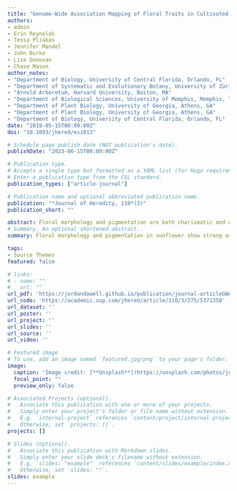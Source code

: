 ```yaml
---
title: "Genome-Wide Association Mapping of Floral Traits in Cultivated Sunflower (Helianthus annuus)"
authors:
- admin
- Erin Reynolds
- Tessa Pliakas
- Jennifer Mandel
- John Burke
- Lisa Donovan
- Chase Mason
author_notes:
- "Department of Biology, University of Central Florida, Orlando, FL"
- "Department of Systematic and Evolutionary Botany, University of Zürich"
- "Arnold Arboretum, Harvard University, Boston, MA"
- "Department of Biological Sciences, University of Memphis, Memphis, TN"
- "Department of Plant Biology, University of Georgia, Athens, GA"
- "Department of Plant Biology, University of Georgia, Athens, GA"
- "Department of Biology, University of Central Florida, Orlando, FL"
date: "2019-05-15T00:00:00Z"
doi: "10.1093/jhered/esz013"

# Schedule page publish date (NOT publication's date).
publishDate: "2023-06-15T00:00:00Z"

# Publication type.
# Accepts a single type but formatted as a YAML list (for Hugo requirements).
# Enter a publication type from the CSL standard.
publication_types: ["article-journal"]

# Publication name and optional abbreviated publication name.
publication: "*Journal of Heredity, 110*(3)"
publication_short: ""

abstract: Floral morphology and pigmentation are both charismatic and economically relevant traits associated with cultivated sunflower (Helianthus annuus L.). Recent work has linked floral morphology and pigmentation to pollinator efficiency and seed yield. Understanding the genetic architecture of such traits is essential for crop improvement, and gives insight into the role of genetic constraints in shaping floral diversity. A diversity panel of 288 sunflower genotypes was phenotyped for a variety of morphological, phenological, and color traits in both a greenhouse and a field setting. Association mapping was performed using 5788 SNP markers using a mixed linear model approach. Several dozen markers across 10 linkage groups were significantly associated with variation in morphological and color trait variation. Substantial trait plasticity was observed between greenhouse and field phenotyping, and associations differed between environments. Color traits mapped more strongly than morphology in both settings, with markers together explaining 16% of petal carotenoid content in the greenhouse, and 17% and 24% of variation in disc anthocyanin presence in the field and greenhouse, respectively. Morphological traits like disc size mapped more strongly in the field, with markers together explaining up to 19% of disc size variation. Loci identified here through association mapping within cultivated germplasm differ from those identified through biparental crosses between modern cultivated sunflower and either its wild progenitor or domesticated landraces. Several loci lie within genomic regions involved in domestication. Differences between phenotype expression under greenhouse and field conditions highlight the importance of plasticity in determining floral morphology and pigmentation.
# Summary. An optional shortened abstract.
summary: Floral morphology and pigmentation in sunflower show strong associations with both pollinator efficiency and seed yield, and our genome-wide association study of 288 genotypes identified dozens of loci linked to these traits across multiple environments. Results highlight that floral trait expression is highly plastic, with distinct genetic associations emerging in greenhouse versus field conditions, underscoring the role of environment and domestication history in shaping floral diversity.

tags:
- Source Themes
featured: false

# links:
# - name: ""
#   url: ""
url_pdf: 'https://jordandowell.github.io/publication/journal-articleGWASFloraltraits2019/Dowell2019FloralGWAS.pdf'
url_code: 'https://academic.oup.com/jhered/article/110/3/275/5371358'
url_dataset: ''
url_poster: ''
url_project: ''
url_slides: ''
url_source: ''
url_video: ''

# Featured image
# To use, add an image named `featured.jpg/png` to your page's folder. 
image:
  caption: 'Image credit: [**Unsplash**](https://unsplash.com/photos/jdD8gXaTZsc)'
  focal_point: ""
  preview_only: false

# Associated Projects (optional).
#   Associate this publication with one or more of your projects.
#   Simply enter your project's folder or file name without extension.
#   E.g. `internal-project` references `content/project/internal-project/index.md`.
#   Otherwise, set `projects: []`.
projects: []

# Slides (optional).
#   Associate this publication with Markdown slides.
#   Simply enter your slide deck's filename without extension.
#   E.g. `slides: "example"` references `content/slides/example/index.md`.
#   Otherwise, set `slides: ""`.
slides: example
---
```


